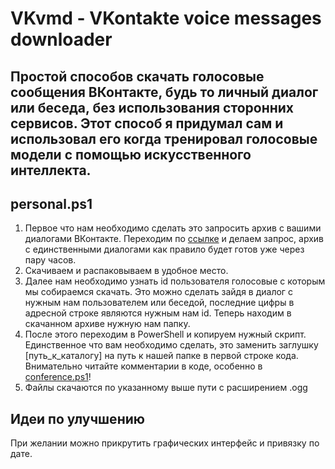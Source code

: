 # VKvmd - VKontakte voice messages downloader
## Простой способов скачать голосовые сообщения ВКонтакте, будь то личный диалог или беседа, без использования сторонних сервисов. Этот способ я придумал сам и использовал его когда тренировал голосовые модели с помощью искусственного интеллекта.

## personal.ps1
1. Первое что нам необходимо сделать это запросить архив с вашими диалогами ВКонтакте. Переходим по [ссылке](https://vk.com/data_protection?section=rules&scroll_to_archive=1) и делаем запрос, архив с единственными диалогами как правило будет готов уже через пару часов.
2. Скачиваем и распаковываем в удобное место.
3. Далее нам необходимо узнать id пользователя голосовые с которым мы собираемся скачать. Это можно сделать зайдя в диалог с нужным нам пользователем или беседой, последние цифры в адресной строке являются нужным нам id. Теперь находим в скачанном архиве нужную нам папку.
4. После этого переходим в PowerShell и копируем нужный скрипт. Единственное что вам необходимо сделать, это заменить заглушку [путь_к_каталогу] на путь к нашей папке в первой строке кода. Внимательно читайте комментарии в коде, особенно в [conference.ps1](https://github.com/caefolomy/VKvmd/blob/main/conference.ps1)!
5. Файлы скачаются по указанному выше пути с расширением .ogg

## Идеи по улучшению
При желании можно прикрутить графических интерфейс и привязку по дате.
